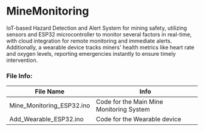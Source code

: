 # MineMonitoring
IoT-based Hazard Detection and Alert System for mining safety, utilizing sensors and ESP32 microcontroller to monitor several factors in real-time, with cloud integration for remote monitoring and immediate alerts.
Additionally, a wearable device tracks miners' health metrics like heart rate and oxygen levels, reporting emergencies instantly to ensure timely intervention.
### File Info:

| File Name | Info |
| ------------- | ------------- |
| Mine_Monitoring_ESP32.ino | Code for the Main Mine Monitoring System |
| Add_Wearable_ESP32.ino | Code for the Wearable device |
